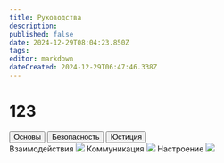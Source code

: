 ```yaml
---
title: Руководства
description: 
published: false
date: 2024-12-29T08:04:23.850Z
tags: 
editor: markdown
dateCreated: 2024-12-29T06:47:46.338Z
---
```


# 123
<div class="nav-panel center">
  <!--  -->
  <div class="nav-panel__nav-tabs flex-col">
    <button class="nav-link">Основы</button>
    <button class="nav-link">Безопасность</button>
    <button class="nav-link">Юстиция</button>
  </div>
  <!--  -->
  <div class="nav-panel__tab-panels">
    <div class="tab-panel">
      <a class="tab-panel__item">
        <span>Взаимодействия</span>
        <img src="/"/>
      </a>
      <a class="tab-panel__item">
        <span>Коммуникация</span>
        <img src="/"/>
      </a>
      <a class="tab-panel__item">
        <span>Настроение</span>
        <img src="/"/>
      </a>
    </div>
  </div>
</div>
<div></div>